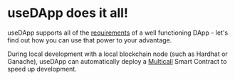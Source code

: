 # useDApp does it all!

useDApp supports all of the [requirements](./DApp%20Requirements) of a well functioning DApp - let's find out how you can use that power to your advantage.

During local development with a local blockchain node (such as Hardhat or Ganache), useDApp can automatically deploy a [Multicall](./Multicall) Smart Contract to speed up development.

